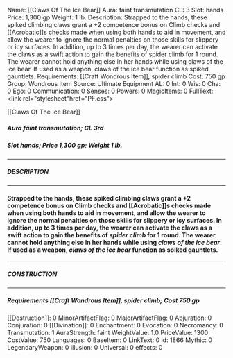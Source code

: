 Name: [[Claws Of The Ice Bear]]
Aura: faint transmutation
CL: 3
Slot: hands
Price: 1,300 gp
Weight: 1 lb.
Description: Strapped to the hands, these spiked climbing claws grant a +2 competence bonus on Climb checks and [[Acrobatic]]s checks made when using both hands to aid in movement, and allow the wearer to ignore the normal penalties on those skills for slippery or icy surfaces. In addition, up to 3 times per day, the wearer can activate the claws as a swift action to gain the benefits of spider climb for 1 round. The wearer cannot hold anything else in her hands while using claws of the ice bear. If used as a weapon, claws of the ice bear function as spiked gauntlets.
Requirements: [[Craft Wondrous Item]], spider climb
Cost: 750 gp
Group: Wondrous Item
Source: Ultimate Equipment
AL: 0
Int: 0
Wis: 0
Cha: 0
Ego: 0
Communication: 0
Senses: 0
Powers: 0
MagicItems: 0
FullText: <link rel="stylesheet"href="PF.css"><div class="heading"><p class="alignleft">[[Claws Of The Ice Bear]]</p><div style="clear: both;"></div></div><div><h5><b>Aura </b>faint transmutation; <b>CL </b>3rd</h5><h5><b>Slot </b>hands; <b>Price </b>1,300 gp; <b>Weight </b>1 lb.</h5></div><hr/><div><h5><b>DESCRIPTION</b></h5></div><hr/><div><h4><p>Strapped to the hands, these spiked climbing claws grant a +2 competence bonus on Climb checks and [[Acrobatic]]s checks made when using both hands to aid in movement, and allow the wearer to ignore the normal penalties on those skills for slippery or icy surfaces. In addition, up to 3 times per day, the wearer can activate the claws as a swift action to gain the benefits of <i>spider climb</i> for 1 round. The wearer cannot hold anything else in her hands while using <i>claws of the ice bear</i>. If used as a weapon, <i>claws of the ice bear</i> function as spiked gauntlets.</p></h4></div><hr/><div><h5><b>CONSTRUCTION</b></h5></div><hr/><div><h5><b>Requirements </b>[[Craft Wondrous Item]], <i>spider climb</i>; <b>Cost </b>750 gp</h5></div>
[[Destruction]]: 0
MinorArtifactFlag: 0
MajorArtifactFlag: 0
Abjuration: 0
Conjuration: 0
[[Divination]]: 0
Enchantment: 0
Evocation: 0
Necromancy: 0
Transmutation: 1
AuraStrength: faint
WeightValue: 1.0
PriceValue: 1300
CostValue: 750
Languages: 0
BaseItem: 0
LinkText: 0
id: 1866
Mythic: 0
LegendaryWeapon: 0
Illusion: 0
Universal: 0
effects: 0
